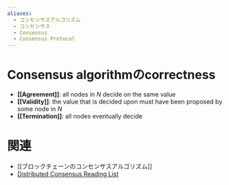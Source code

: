 ```yaml
---
aliases:
  - コンセンサスアルゴリズム
  - コンセンサス
  - Consensus
  - Consensus Protocol
---
```


# Consensus algorithmのcorrectness
- **[[Agreement]]**: all nodes in $N$  decide on the same value
- **[[Validity]]**: the value that is decided upon must have been proposed by some node in $N$
- **[[Termination]]**: all nodes eventually decide

# 関連
- [[ブロックチェーンのコンセンサスアルゴリズム]]
- [Distributed Consensus Reading List](https://github.com/heidihoward/distributed-consensus-reading-list)